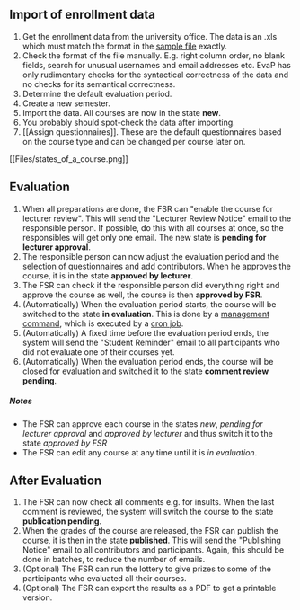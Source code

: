 ## Import of enrollment data

1.  Get the enrollment data from the university office. The data is an .xls which must match the format in the [sample file](../blob/master/evap/static/sample.xls) exactly.
1. Check the format of the file manually. E.g. right column order, no blank fields, search for unusual usernames and email addresses etc. EvaP has only rudimentary checks for the syntactical correctness of the data and no checks for its semantical correctness.
1. Determine the default evaluation period.
1. Create a new semester.
1. Import the data. All courses are now in the state **new**.
1. You probably should spot-check the data after importing.
1. [[Assign questionnaires]]. These are the default questionnaires based on the course type and can be changed per course later on.

[[Files/states_of_a_course.png]]

## Evaluation

1. When all preparations are done, the FSR can "enable the course for lecturer review". This will send the "Lecturer Review Notice" email to the responsible person. If possible, do this with all courses at once, so the responsibles will get only one email. The new state is **pending for lecturer approval**.
1. The responsible person can now adjust the evaluation period and the selection of questionnaires and add contributors. When he approves the course, it is in the state **approved by lecturer**.
1. The FSR can check if the responsible person did everything right and approve the course as well, the course is then **approved by FSR**.
1. (Automatically) When the evaluation period starts, the course will be switched to the state **in evaluation**. This is done by a [management command](../blob/master/evap/fsr/management/commands/run_tasks.py), which is executed by a [cron job](../blob/master/docs/installation.rst#productive-environment-cron-configuration).
1. (Automatically) A fixed time before the evaluation period ends, the system will send the "Student Reminder" email to all participants who did not evaluate one of their courses yet.
1. (Automatically) When the evaluation period ends, the course will be closed for evaluation and switched it to the state **comment review pending**.

##### Notes
* The FSR can approve each course in the states *new*, *pending for lecturer approval* and *approved by lecturer* and thus switch it to the state *approved by FSR*
* The FSR can edit any course at any time until it is *in evaluation*.

## After Evaluation

1. The FSR can now check all comments e.g. for insults. When the last comment is reviewed, the system will switch the course to the state **publication pending**.
1. When the grades of the course are released, the FSR can publish the course, it is then in the state **published**. This will send the "Publishing Notice" email to all contributors and participants. Again, this should be done in batches, to reduce the number of emails.
1. (Optional) The FSR can run the lottery to give prizes to some of the participants who evaluated all their courses.
1. (Optional) The FSR can export the results as a PDF to get a printable version.

